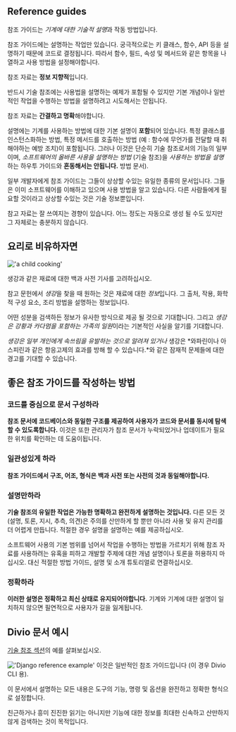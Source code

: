 ## Reference guides

참조 가이드는 *기계에 대한 기술적 설명*과 작동 방법입니다.

참조 가이드에는 설명하는 작업만 있습니다. 궁극적으로는 키 클래스, 함수, API 등을 설명하기 때문에 코드로 결정됩니다. 따라서 함수, 필드, 속성 및 메서드와 같은 항목을 나열하고 사용 방법을 설정해야합니다.

참조 자료는 **정보 지향적**입니다.

반드시 기술 참조에는 사용법을 설명하는 예제가 포함될 수 있지만 기본 개념이나 일반적인 작업을 수행하는 방법을 설명하려고 시도해서는 안됩니다.

참조 자료는 **간결하고 명확**해야합니다.

설명에는 기계를 사용하는 방법에 대한 기본 설명이 **포함**되어 있습니다. 특정 클래스를 인스턴스화하는 방법, 특정 메서드를 호출하는 방법 (예 : 함수에 무언가를 전달할 때 취해야하는 예방 조치)이 포함됩니다. 그러나 이것은 단순히 기술 참조로서의 기능의 일부이며, *소프트웨어의 올바른 사용을 설명하는 방법* (기술 참조)을 *사용하는 방법을 설명*하는 하우투 가이드와 **혼동해서는 안됩니다.** 방법 문서).

일부 개발자에게 참조 가이드는 그들이 상상할 수있는 유일한 종류의 문서입니다. 그들은 이미 소프트웨어를 이해하고 있으며 사용 방법을 알고 있습니다. 다른 사람들에게 필요할 것이라고 상상할 수있는 것은 기술 정보뿐입니다.

참고 자료는 잘 쓰여지는 경향이 있습니다. 어느 정도는 자동으로 생성 될 수도 있지만 그 자체로는 충분하지 않습니다.

## 요리로 비유하자면

!['a child cooking'](https://documentation.divio.com/_images/ginger.jpg)

생강과 같은 재료에 대한 백과 사전 기사를 고려하십시오.

참고 문헌에서 *생강*을 찾을 때 원하는 것은 재료에 대한 *정보*입니다. 그 출처, 작용, 화학적 구성 요소, 조리 방법을 설명하는 정보입니다.

어떤 성분을 검색하든 정보가 유사한 방식으로 제공 될 것으로 기대합니다. 그리고 *생강은 강황과 카다멈을 포함하는 가족의 일원*이라는 기본적인 사실을 알기를 기대합니다.

*생강은 일부 개인에게 속쓰림을 유발하는 것으로 알려져 있거나* 생강은 *와파린이나 아스피린과 같은 항응고제의 효과를 방해 할 수 있습니다.*와 같은 잠재적 문제들에 대한 경고를 기대할 수 있습니다.

## 좋은 참조 가이드를 작성하는 방법

### 코드를 중심으로 문서 구성하라

**참조 문서에 코드베이스와 동일한 구조를 제공하여 사용자가 코드와 문서를 동시에 탐색 할 수 있도록합니다.** 이것은 또한 관리자가 참조 문서가 누락되었거나 업데이트가 필요한 위치를 확인하는 데 도움이됩니다.

### 일관성있게 하라

**참조 가이드에서 구조, 어조, 형식은 백과 사전 또는 사전의 것과 동일해야합니다.**

### 설명만하라

**기술 참조의 유일한 작업은 가능한 명확하고 완전하게 설명하는 것입니다.** 다른 모든 것 (설명, 토론, 지시, 추측, 의견)은 주의를 산만하게 할 뿐만 아니라 사용 및 유지 관리를 더 어렵게 만듭니다. 적절한 경우 설명을 설명하는 예를 제공하십시오.

소프트웨어 사용의 기본 범위를 넘어서 작업을 수행하는 방법을 가르치기 위해 참조 자료를 사용하려는 유혹을 피하고 개발할 주제에 대한 개념 설명이나 토론을 허용하지 마십시오. 대신 적절한 방법 가이드, 설명 및 소개 튜토리얼로 연결하십시오.

### 정확하라

**이러한 설명은 정확하고 최신 상태로 유지되어야합니다.** 기계와 기계에 대한 설명이 일치하지 않으면 필연적으로 사용자가 길을 잃게됩니다.

## Divio 문서 예시

[기술 참조 섹션]((https://docs.divio.com/en/latest/reference/divio-cli))의 예를 살펴보십시오.

!['Django reference example'](https://documentation.divio.com/_images/django-reference-example.png)
이것은 일반적인 참조 가이드입니다 (이 경우 Divio CLI 용).

이 문서에서 설명하는 모든 내용은 도구의 기능, 명령 및 옵션을 완전하고 정확한 형식으로 설정합니다.

친근하거나 흥미 진진한 읽기는 아니지만 기능에 대한 정보를 최대한 신속하고 산만하지 않게 검색하는 것이 목적입니다.